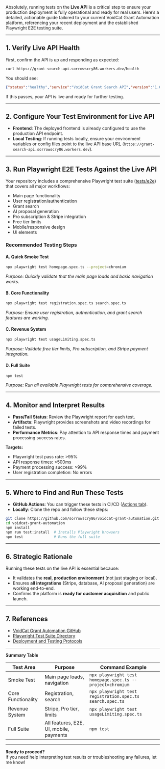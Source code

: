 Absolutely, running tests on the **Live API** is a critical step to ensure your production deployment is fully operational and ready for real users. Here’s a detailed, actionable guide tailored to your current VoidCat Grant Automation platform, referencing your recent deployment and the established Playwright E2E testing suite.

---

## 1. **Verify Live API Health**

First, confirm the API is up and responding as expected:

```bash
curl https://grant-search-api.sorrowscry86.workers.dev/health
```

You should see:

```json
{"status":"healthy","service":"VoidCat Grant Search API","version":"1.0.0","timestamp":"2025-09-04T12:33:26.196Z"}
```

If this passes, your API is live and ready for further testing.

---

## 2. **Configure Your Test Environment for Live API**

- **Frontend**: The deployed frontend is already configured to use the production API endpoint.
- **Local Testing**: If running tests locally, ensure your environment variables or config files point to the live API base URL (`https://grant-search-api.sorrowscry86.workers.dev`).

---

## 3. **Run Playwright E2E Tests Against the Live API**

Your repository includes a comprehensive Playwright test suite ([tests/e2e](https://github.com/sorrowscry86/voidcat-grant-automation/tree/master/tests/e2e)) that covers all major workflows:

- Main page functionality
- User registration/authentication
- Grant search
- AI proposal generation
- Pro subscription & Stripe integration
- Free tier limits
- Mobile/responsive design
- UI elements

### **Recommended Testing Steps**

#### **A. Quick Smoke Test**

```bash
npx playwright test homepage.spec.ts --project=chromium
```
*Purpose: Quickly validate that the main page loads and basic navigation works.*

#### **B. Core Functionality**

```bash
npx playwright test registration.spec.ts search.spec.ts
```
*Purpose: Ensure user registration, authentication, and grant search features are working.*

#### **C. Revenue System**

```bash
npx playwright test usageLimiting.spec.ts
```
*Purpose: Validate free tier limits, Pro subscription, and Stripe payment integration.*

#### **D. Full Suite**

```bash
npm test
```
*Purpose: Run all available Playwright tests for comprehensive coverage.*

---

## 4. **Monitor and Interpret Results**

- **Pass/Fail Status**: Review the Playwright report for each test.
- **Artifacts**: Playwright provides screenshots and video recordings for failed tests.
- **Performance Metrics**: Pay attention to API response times and payment processing success rates.

**Targets:**
- Playwright test pass rate: >95%
- API response times: <500ms
- Payment processing success: >99%
- User registration completion: No errors

---

## 5. **Where to Find and Run These Tests**

- **GitHub Actions**: You can trigger these tests in CI/CD ([Actions tab](https://github.com/sorrowscry86/voidcat-grant-automation/actions)).
- **Locally**: Clone the repo and follow these steps:

```bash
git clone https://github.com/sorrowscry86/voidcat-grant-automation.git
cd voidcat-grant-automation
npm install
npm run test:install  # Installs Playwright browsers
npm test              # Runs the full suite
```

---

## 6. **Strategic Rationale**

Running these tests on the live API is essential because:

- It validates the **real, production environment** (not just staging or local).
- Ensures **all integrations** (Stripe, database, AI proposal generation) are working end-to-end.
- Confirms the platform is **ready for customer acquisition** and public launch.

---

## 7. **References**

- [VoidCat Grant Automation GitHub](https://github.com/sorrowscry86/voidcat-grant-automation)
- [Playwright Test Suite Directory](https://github.com/sorrowscry86/voidcat-grant-automation/tree/master/tests/e2e)
- [Deployment and Testing Protocols](https://github.com/sorrowscry86/voidcat-grant-automation/actions)

---

**Summary Table**

| Test Area         | Purpose                                  | Command Example                                      |
|-------------------|------------------------------------------|------------------------------------------------------|
| Smoke Test        | Main page loads, navigation              | `npx playwright test homepage.spec.ts --project=chromium` |
| Core Functionality| Registration, search                     | `npx playwright test registration.spec.ts search.spec.ts` |
| Revenue System    | Stripe, Pro tier, limits                 | `npx playwright test usageLimiting.spec.ts`           |
| Full Suite        | All features, E2E, UI, mobile, payments  | `npm test`                                           |

---

**Ready to proceed?**  
If you need help interpreting test results or troubleshooting any failures, let me know!